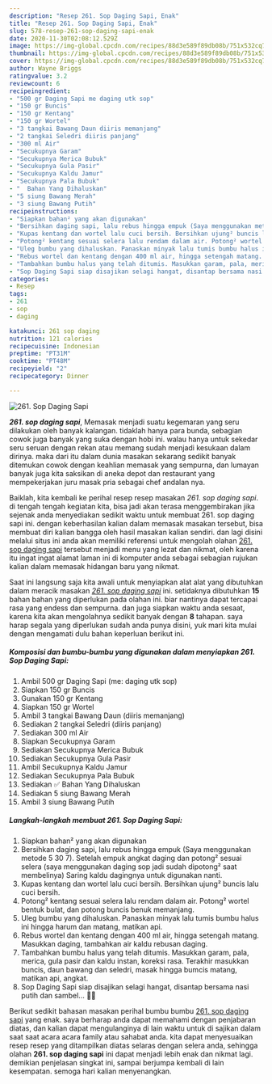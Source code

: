 ```yaml
---
description: "Resep 261. Sop Daging Sapi, Enak"
title: "Resep 261. Sop Daging Sapi, Enak"
slug: 578-resep-261-sop-daging-sapi-enak
date: 2020-11-30T02:08:12.529Z
image: https://img-global.cpcdn.com/recipes/88d3e589f89db08b/751x532cq70/261-sop-daging-sapi-foto-resep-utama.jpg
thumbnail: https://img-global.cpcdn.com/recipes/88d3e589f89db08b/751x532cq70/261-sop-daging-sapi-foto-resep-utama.jpg
cover: https://img-global.cpcdn.com/recipes/88d3e589f89db08b/751x532cq70/261-sop-daging-sapi-foto-resep-utama.jpg
author: Wayne Briggs
ratingvalue: 3.2
reviewcount: 6
recipeingredient:
- "500 gr Daging Sapi me daging utk sop"
- "150 gr Buncis"
- "150 gr Kentang"
- "150 gr Wortel"
- "3 tangkai Bawang Daun diiris memanjang"
- "2 tangkai Seledri diiris panjang"
- "300 ml Air"
- "Secukupnya Garam"
- "Secukupnya Merica Bubuk"
- "Secukupnya Gula Pasir"
- "Secukupnya Kaldu Jamur"
- "Secukupnya Pala Bubuk"
- "  Bahan Yang Dihaluskan"
- "5 siung Bawang Merah"
- "3 siung Bawang Putih"
recipeinstructions:
- "Siapkan bahan² yang akan digunakan"
- "Bersihkan daging sapi, lalu rebus hingga empuk (Saya menggunakan metode 5 30 7). Setelah empuk angkat daging dan potong² sesuai selera (saya menggunakan daging sop jadi sudah dipotong² saat membelinya) Saring kaldu dagingnya untuk digunakan nanti."
- "Kupas kentang dan wortel lalu cuci bersih. Bersihkan ujung² buncis lalu cuci bersih."
- "Potong² kentang sesuai selera lalu rendam dalam air. Potong² wortel bentuk bulat, dan potong buncis benuk memanjang."
- "Uleg bumbu yang dihaluskan. Panaskan minyak lalu tumis bumbu halus ini hingga harum dan matang, matikan api."
- "Rebus wortel dan kentang dengan 400 ml air, hingga setengah matang. Masukkan daging, tambahkan air kaldu rebusan daging."
- "Tambahkan bumbu halus yang telah ditumis. Masukkan garam, pala, merica, gula pasir dan kaldu instan, koreksi rasa. Terakhir masukkan buncis, daun bawang dan seledri, masak hingga bumcis matang, matikan api, angkat."
- "Sop Daging Sapi siap disajikan selagi hangat, disantap bersama nasi putih dan sambel... 🤤😍"
categories:
- Resep
tags:
- 261
- sop
- daging

katakunci: 261 sop daging 
nutrition: 121 calories
recipecuisine: Indonesian
preptime: "PT31M"
cooktime: "PT48M"
recipeyield: "2"
recipecategory: Dinner

---
```



![261. Sop Daging Sapi](https://img-global.cpcdn.com/recipes/88d3e589f89db08b/751x532cq70/261-sop-daging-sapi-foto-resep-utama.jpg)

<b><i>261. sop daging sapi</i></b>, Memasak menjadi suatu kegemaran yang seru dilakukan oleh banyak kalangan. tidaklah hanya para bunda, sebagian cowok juga banyak yang suka dengan hobi ini. walau hanya untuk sekedar seru seruan dengan rekan atau memang sudah menjadi kesukaan dalam dirinya. maka dari itu dalam dunia masakan sekarang sedikit banyak ditemukan cowok dengan keahlian memasak yang sempurna, dan lumayan banyak juga kita saksikan di aneka depot dan restaurant yang mempekerjakan juru masak pria sebagai chef andalan nya.

Baiklah, kita kembali ke perihal resep resep masakan <i>261. sop daging sapi</i>. di tengah tengah kegiatan kita, bisa jadi akan terasa menggembirakan jika sejenak anda menyediakan sedikit waktu untuk membuat 261. sop daging sapi ini. dengan keberhasilan kalian dalam memasak masakan tersebut, bisa membuat diri kalian bangga oleh hasil masakan kalian sendiri. dan lagi disini melalui situs ini anda akan memiliki referensi untuk mengolah olahan <u>261. sop daging sapi</u> tersebut menjadi menu yang lezat dan nikmat, oleh karena itu ingat ingat alamat laman ini di komputer anda sebagai sebagian rujukan kalian dalam memasak hidangan baru yang nikmat.




Saat ini langsung saja kita awali untuk menyiapkan alat alat yang dibutuhkan dalam meracik masakan <u><i>261. sop daging sapi</i></u> ini. setidaknya dibutuhkan <b>15</b> bahan bahan yang diperlukan pada olahan ini. biar nantinya dapat tercapai rasa yang endess dan sempurna. dan juga siapkan waktu anda sesaat, karena kita akan mengolahnya sedikit banyak dengan <b>8</b> tahapan. saya harap segala yang diperlukan sudah anda punya disini, yuk mari kita mulai dengan mengamati dulu bahan keperluan berikut ini.

<!--inarticleads1-->

##### Komposisi dan bumbu-bumbu yang digunakan dalam menyiapkan 261. Sop Daging Sapi:

1. Ambil 500 gr Daging Sapi (me: daging utk sop)
1. Siapkan 150 gr Buncis
1. Gunakan 150 gr Kentang
1. Siapkan 150 gr Wortel
1. Ambil 3 tangkai Bawang Daun (diiris memanjang)
1. Sediakan 2 tangkai Seledri (diiris panjang)
1. Sediakan 300 ml Air
1. Siapkan Secukupnya Garam
1. Sediakan Secukupnya Merica Bubuk
1. Sediakan Secukupnya Gula Pasir
1. Ambil Secukupnya Kaldu Jamur
1. Sediakan Secukupnya Pala Bubuk
1. Sediakan  ✅ Bahan Yang Dihaluskan
1. Sediakan 5 siung Bawang Merah
1. Ambil 3 siung Bawang Putih




<!--inarticleads2-->

##### Langkah-langkah membuat 261. Sop Daging Sapi:

1. Siapkan bahan² yang akan digunakan
1. Bersihkan daging sapi, lalu rebus hingga empuk (Saya menggunakan metode 5 30 7). Setelah empuk angkat daging dan potong² sesuai selera (saya menggunakan daging sop jadi sudah dipotong² saat membelinya) Saring kaldu dagingnya untuk digunakan nanti.
1. Kupas kentang dan wortel lalu cuci bersih. Bersihkan ujung² buncis lalu cuci bersih.
1. Potong² kentang sesuai selera lalu rendam dalam air. Potong² wortel bentuk bulat, dan potong buncis benuk memanjang.
1. Uleg bumbu yang dihaluskan. Panaskan minyak lalu tumis bumbu halus ini hingga harum dan matang, matikan api.
1. Rebus wortel dan kentang dengan 400 ml air, hingga setengah matang. Masukkan daging, tambahkan air kaldu rebusan daging.
1. Tambahkan bumbu halus yang telah ditumis. Masukkan garam, pala, merica, gula pasir dan kaldu instan, koreksi rasa. Terakhir masukkan buncis, daun bawang dan seledri, masak hingga bumcis matang, matikan api, angkat.
1. Sop Daging Sapi siap disajikan selagi hangat, disantap bersama nasi putih dan sambel... 🤤😍




Berikut sedikit bahasan masakan perihal bumbu bumbu <u>261. sop daging sapi</u> yang enak. saya berharap anda dapat memahami dengan penjabaran diatas, dan kalian dapat mengulanginya di lain waktu untuk di sajikan dalam saat saat acara acara family atau sahabat anda. kita dapat menyesuaikan resep resep yang ditampilkan diatas selaras dengan selera anda, sehingga olahan <b>261. sop daging sapi</b> ini dapat menjadi lebih enak dan nikmat lagi. demikian penjelasan singkat ini, sampai berjumpa kembali di lain kesempatan. semoga hari kalian menyenangkan.
